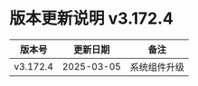 # 版本更新说明 v3.172.4

| 版本号<br/>   | 更新日期<br/>   | 备注<br/>         |
| ------------- | --------------- | ----------------- |
| v3.172.4<br/> | 2025-03-05<br/> | 系统组件升级<br/> |

